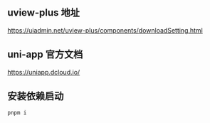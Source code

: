 ## uview-plus 地址
https://uiadmin.net/uview-plus/components/downloadSetting.html

## uni-app 官方文档
https://uniapp.dcloud.io/

## 安装依赖启动
```js'
pnpm i
```